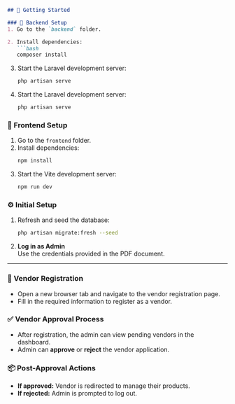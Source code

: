 ```md
## 🚀 Getting Started

### 🔧 Backend Setup
1. Go to the `backend` folder.

2. Install dependencies:
   ```bash
   composer install
   ```
3. Start the Laravel development server:
   ```bash
   php artisan serve
   ```

3. Start the Laravel development server:
   ```bash
   php artisan serve
   ```

### 🎨 Frontend Setup
1. Go to the `frontend` folder.
2. Install dependencies:
   ```bash
   npm install
   ```
3. Start the Vite development server:
   ```bash
   npm run dev
   ```

### ⚙️ Initial Setup
1. Refresh and seed the database:
   ```bash
   php artisan migrate:fresh --seed
   ```
2. **Log in as Admin**  
   Use the credentials provided in the PDF document.

---

### 📝 Vendor Registration
- Open a new browser tab and navigate to the vendor registration page.
- Fill in the required information to register as a vendor.

### ✅ Vendor Approval Process
- After registration, the admin can view pending vendors in the dashboard.
- Admin can **approve** or **reject** the vendor application.

### 📦 Post-Approval Actions
- **If approved:** Vendor is redirected to manage their products.
- **If rejected:** Admin is prompted to log out.
```
